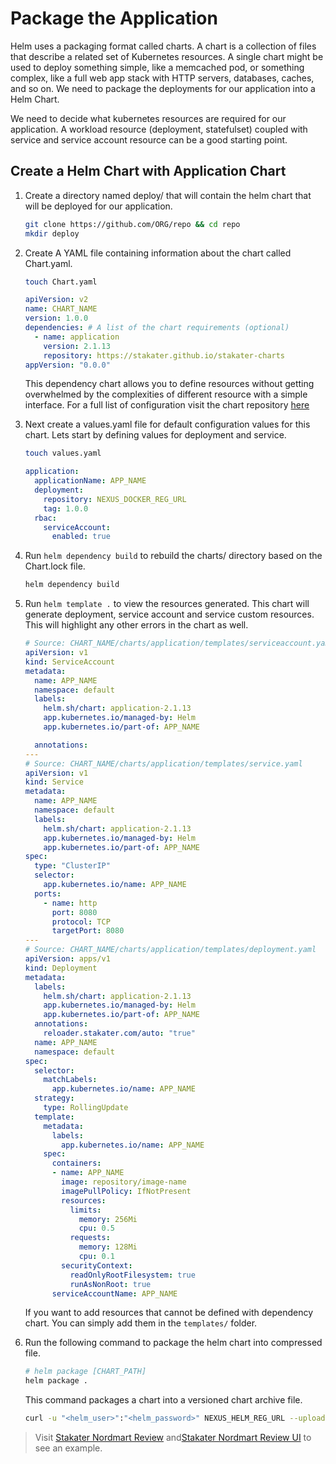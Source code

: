# Package the Application

Helm uses a packaging format called charts. A chart is a collection of files that describe a related set of Kubernetes resources. A single chart might be used to deploy something simple, like a memcached pod, or something complex, like a full web app stack with HTTP servers, databases, caches, and so on. We need to package the deployments for our application into a Helm Chart.

We need to decide what kubernetes resources are required for our application. A workload resource (deployment, statefulset) coupled with service and service account resource can be a good starting point.

## Create a Helm Chart with Application Chart

1. Create a directory named deploy/ that will contain the helm chart that will be deployed for our application.

   ```sh
   git clone https://github.com/ORG/repo && cd repo
   mkdir deploy
   ```

1. Create A YAML file containing information about the chart called Chart.yaml.

   ```sh
   touch Chart.yaml
   ```

   ```yaml
   apiVersion: v2
   name: CHART_NAME
   version: 1.0.0
   dependencies: # A list of the chart requirements (optional)
     - name: application
       version: 2.1.13
       repository: https://stakater.github.io/stakater-charts
   appVersion: "0.0.0"
   ```

    This dependency chart allows you to define resources without getting overwhelmed by the complexities of different resource with a simple interface. For a full list of configuration visit the chart repository [here](https://github.com/stakater/application)

1. Next create a values.yaml file for default configuration values for this chart. Lets start by defining values for deployment and service.

   ```sh
   touch values.yaml
   ```

    ```yaml
    application:
      applicationName: APP_NAME
      deployment:
        repository: NEXUS_DOCKER_REG_URL
        tag: 1.0.0
      rbac:
        serviceAccount:
          enabled: true
    ```

1. Run `helm dependency build` to rebuild the charts/ directory based on the Chart.lock file.

    ```sh
    helm dependency build
    ```

1. Run `helm template .` to view the resources generated. This chart will generate deployment, service account and service custom resources. This will highlight any other errors in the chart as well.

    ```yaml
    # Source: CHART_NAME/charts/application/templates/serviceaccount.yaml
    apiVersion: v1
    kind: ServiceAccount
    metadata:
      name: APP_NAME
      namespace: default
      labels:
        helm.sh/chart: application-2.1.13
        app.kubernetes.io/managed-by: Helm
        app.kubernetes.io/part-of: APP_NAME
    
      annotations:
    ---
    # Source: CHART_NAME/charts/application/templates/service.yaml
    apiVersion: v1
    kind: Service
    metadata:
      name: APP_NAME
      namespace: default
      labels:
        helm.sh/chart: application-2.1.13
        app.kubernetes.io/managed-by: Helm
        app.kubernetes.io/part-of: APP_NAME
    spec:  
      type: "ClusterIP"
      selector:
        app.kubernetes.io/name: APP_NAME
      ports:
        - name: http
          port: 8080
          protocol: TCP
          targetPort: 8080
    ---
    # Source: CHART_NAME/charts/application/templates/deployment.yaml
    apiVersion: apps/v1
    kind: Deployment
    metadata:
      labels:
        helm.sh/chart: application-2.1.13
        app.kubernetes.io/managed-by: Helm
        app.kubernetes.io/part-of: APP_NAME
      annotations: 
        reloader.stakater.com/auto: "true"
      name: APP_NAME
      namespace: default
    spec:
      selector:
        matchLabels:
          app.kubernetes.io/name: APP_NAME
      strategy:
        type: RollingUpdate
      template:
        metadata:
          labels:
            app.kubernetes.io/name: APP_NAME
        spec:
          containers:
          - name: APP_NAME
            image: repository/image-name
            imagePullPolicy: IfNotPresent
            resources:
              limits:
                memory: 256Mi
                cpu: 0.5
              requests:
                memory: 128Mi
                cpu: 0.1
            securityContext:
              readOnlyRootFilesystem: true
              runAsNonRoot: true
          serviceAccountName: APP_NAME
    ```

    If you want to add resources that cannot be defined with dependency chart. You can simply add them in the `templates/` folder.

1. Run the following command to package the helm chart into compressed file.

   ```sh
   # helm package [CHART_PATH]
   helm package .
   ```

   This command packages a chart into a versioned chart archive file.

   ```sh
   curl -u "<helm_user>":"<helm_password>" NEXUS_HELM_REG_URL --upload-file "CHART_NAME-CHART_VERSION.tgz"
   ```

> Visit [Stakater Nordmart Review](https://github.com/stakater-lab/stakater-nordmart-review/tree/main/deploy) and[Stakater Nordmart Review UI](https://github.com/stakater-lab/stakater-nordmart-review/tree/main/deploy)  to see an example.
